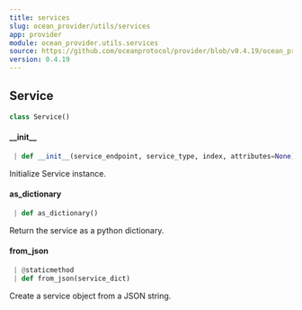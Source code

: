 ```yaml
---
title: services
slug: ocean_provider/utils/services
app: provider
module: ocean_provider.utils.services
source: https://github.com/oceanprotocol/provider/blob/v0.4.19/ocean_provider/utils/services.py
version: 0.4.19
---
```

## Service

```python
class Service()
```

#### \_\_init\_\_

```python
 | def __init__(service_endpoint, service_type, index, attributes=None) -> None
```

Initialize Service instance.

#### as\_dictionary

```python
 | def as_dictionary()
```

Return the service as a python dictionary.

#### from\_json

```python
 | @staticmethod
 | def from_json(service_dict)
```

Create a service object from a JSON string.

